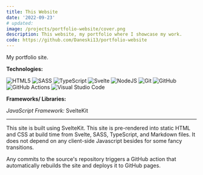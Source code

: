 ```yaml
---
title: This Website
date: '2022-09-23'
# updated:
image: /projects/portfolio-website/cover.png
description: This website, my portfolio where I showcase my work.
code: https://github.com/Daneski13/portfolio-website
---
```


My portfolio site.

**Technologies:**

![HTML5](https://img.shields.io/badge/html5-%23E34F26.svg?style=for-the-badge&logo=html5&logoColor=white)
![SASS](https://img.shields.io/badge/SASS-hotpink.svg?style=for-the-badge&logo=SASS&logoColor=white)
![TypeScript](https://img.shields.io/badge/typescript-%23007ACC.svg?style=for-the-badge&logo=typescript&logoColor=white)
![Svelte](https://img.shields.io/badge/svelte-%23f1413d.svg?style=for-the-badge&logo=svelte&logoColor=white)
![NodeJS](https://img.shields.io/badge/node.js-6DA55F?style=for-the-badge&logo=node.js&logoColor=white)
![Git](https://img.shields.io/badge/git-%23F05033.svg?style=for-the-badge&logo=git&logoColor=white)
![GitHub](https://img.shields.io/badge/github-%23121011.svg?style=for-the-badge&logo=github&logoColor=white)
![GitHub Actions](https://img.shields.io/badge/github%20actions-%232671E5.svg?style=for-the-badge&logo=githubactions&logoColor=white)
![Visual Studio Code](https://img.shields.io/badge/Visual%20Studio%20Code-0078d7.svg?style=for-the-badge&logo=visual-studio-code&logoColor=white)

**Frameworks/ Libraries:**

_JavaScript Framework:_ SvelteKit

---

This site is built using SvelteKit. This site is pre-rendered into static HTML and CSS at build time from Svelte, SASS, TypeScript, and Markdown files. It does not depend on any client-side Javascript besides for some fancy transitions.

Any commits to the source's repository triggers a GitHub action that automatically rebuilds the site and deploys it to GitHub pages.
